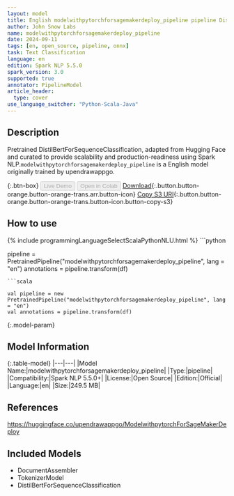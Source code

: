 ```yaml
---
layout: model
title: English modelwithpytorchforsagemakerdeploy_pipeline pipeline DistilBertForSequenceClassification from upendrawappgo
author: John Snow Labs
name: modelwithpytorchforsagemakerdeploy_pipeline
date: 2024-09-11
tags: [en, open_source, pipeline, onnx]
task: Text Classification
language: en
edition: Spark NLP 5.5.0
spark_version: 3.0
supported: true
annotator: PipelineModel
article_header:
  type: cover
use_language_switcher: "Python-Scala-Java"
---
```


## Description

Pretrained DistilBertForSequenceClassification, adapted from Hugging Face and curated to provide scalability and production-readiness using Spark NLP.`modelwithpytorchforsagemakerdeploy_pipeline` is a English model originally trained by upendrawappgo.

{:.btn-box}
<button class="button button-orange" disabled>Live Demo</button>
<button class="button button-orange" disabled>Open in Colab</button>
[Download](https://s3.amazonaws.com/auxdata.johnsnowlabs.com/public/models/modelwithpytorchforsagemakerdeploy_pipeline_en_5.5.0_3.0_1726051930715.zip){:.button.button-orange.button-orange-trans.arr.button-icon}
[Copy S3 URI](s3://auxdata.johnsnowlabs.com/public/models/modelwithpytorchforsagemakerdeploy_pipeline_en_5.5.0_3.0_1726051930715.zip){:.button.button-orange.button-orange-trans.button-icon.button-copy-s3}

## How to use



<div class="tabs-box" markdown="1">
{% include programmingLanguageSelectScalaPythonNLU.html %}
```python

pipeline = PretrainedPipeline("modelwithpytorchforsagemakerdeploy_pipeline", lang = "en")
annotations =  pipeline.transform(df)   

```
```scala

val pipeline = new PretrainedPipeline("modelwithpytorchforsagemakerdeploy_pipeline", lang = "en")
val annotations = pipeline.transform(df)

```
</div>

{:.model-param}
## Model Information

{:.table-model}
|---|---|
|Model Name:|modelwithpytorchforsagemakerdeploy_pipeline|
|Type:|pipeline|
|Compatibility:|Spark NLP 5.5.0+|
|License:|Open Source|
|Edition:|Official|
|Language:|en|
|Size:|249.5 MB|

## References

https://huggingface.co/upendrawappgo/ModelwithpytorchForSageMakerDeploy

## Included Models

- DocumentAssembler
- TokenizerModel
- DistilBertForSequenceClassification